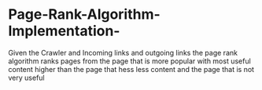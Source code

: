 # Page-Rank-Algorithm-Implementation-
Given the Crawler and Incoming links and outgoing links the page rank algorithm ranks pages from the page that is more popular with most useful content higher than the page that hess less content and the page that is not very useful
